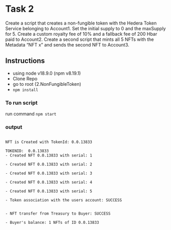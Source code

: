 # Task 2
Create a script that creates a non-fungible token with the Hedera
Token Service belonging to Account1.
Set the initial supply to 0 and the maxSupply for 5. Create a
custom royalty fee of 10% and a fallback fee of 200 Hbar paid to
Account2.
Create a second script that mints all 5 NFTs with the Metadata
“NFT x” and sends the second NFT to Account3.

## Instructions
- using node v18.9.0 (npm v8.19.1)
- Clone Repo
- go to root (2.NonFungibleToken)
- `npm install`

### To run script
run command  `npm start`

### output
```

NFT is Created with TokenId: 0.0.13833 

TOKENID:  0.0.13833
- Created NFT 0.0.13833 with serial: 1 

- Created NFT 0.0.13833 with serial: 2 

- Created NFT 0.0.13833 with serial: 3 

- Created NFT 0.0.13833 with serial: 4 

- Created NFT 0.0.13833 with serial: 5 

- Token association with the users account: SUCCESS 


- NFT transfer from Treasury to Buyer: SUCCESS 

- Buyer's balance: 1 NFTs of ID 0.0.13833
```